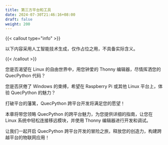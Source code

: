 ```yaml
---
title: 第三方平台和工具
date: 2024-07-30T21:46:16+08:00
draft: false
weight: 200
---
```


{{< callout type="info" >}}

以下内容采用人工智能技术生成，仅作占位之用，不具备实际含义。

{{< /callout >}}

您是否渴望在 Linux 的自由世界中，用您钟爱的 Thonny 编辑器，尽情挥洒您的 QuecPython 代码？

您是否厌倦了 Windows 的束缚，希望在 Raspberry Pi 或其他 Linux 平台上，体验 QuecPython 的魅力？

打破平台的藩篱，QuecPython 跨平台开发将满足您的愿望！

本章将带您领略 QuecPython 的跨平台魅力，为您提供详细的指南，让您在 Linux 系统中轻松连接移远模块，并使用 Thonny 编辑器进行开发和调试。

让我们一起开启 QuecPython 跨平台开发的冒险之旅，释放您的创造力，构建跨越平台的物联网应用！
